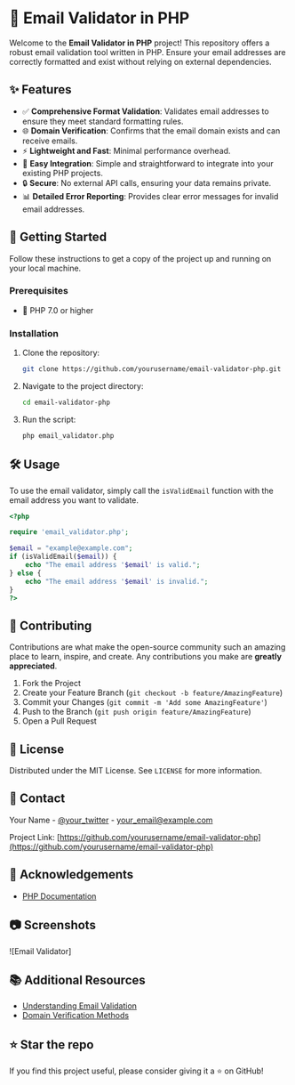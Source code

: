 # 📧 Email Validator in PHP

Welcome to the **Email Validator in PHP** project! This repository offers a robust email validation tool written in PHP. Ensure your email addresses are correctly formatted and exist without relying on external dependencies.

## ✨ Features

- ✅ **Comprehensive Format Validation**: Validates email addresses to ensure they meet standard formatting rules.
- 🌐 **Domain Verification**: Confirms that the email domain exists and can receive emails.
- ⚡ **Lightweight and Fast**: Minimal performance overhead.
- 📜 **Easy Integration**: Simple and straightforward to integrate into your existing PHP projects.
- 🔒 **Secure**: No external API calls, ensuring your data remains private.
- 📊 **Detailed Error Reporting**: Provides clear error messages for invalid email addresses.

## 🚀 Getting Started

Follow these instructions to get a copy of the project up and running on your local machine.

### Prerequisites

- 🐘 PHP 7.0 or higher

### Installation

1. Clone the repository:

   ```sh
   git clone https://github.com/yourusername/email-validator-php.git
   ```

2. Navigate to the project directory:

   ```sh
   cd email-validator-php
   ```

3. Run the script:

   ```sh
   php email_validator.php
   ```

## 🛠 Usage

To use the email validator, simply call the `isValidEmail` function with the email address you want to validate.

```php
<?php

require 'email_validator.php';

$email = "example@example.com";
if (isValidEmail($email)) {
    echo "The email address '$email' is valid.";
} else {
    echo "The email address '$email' is invalid.";
}
?>
```

## 🤝 Contributing

Contributions are what make the open-source community such an amazing place to learn, inspire, and create. Any contributions you make are **greatly appreciated**.

1. Fork the Project
2. Create your Feature Branch (`git checkout -b feature/AmazingFeature`)
3. Commit your Changes (`git commit -m 'Add some AmazingFeature'`)
4. Push to the Branch (`git push origin feature/AmazingFeature`)
5. Open a Pull Request

## 📝 License

Distributed under the MIT License. See `LICENSE` for more information.

## 📧 Contact

Your Name - [@your_twitter](https://twitter.com/your_twitter) - your_email@example.com

Project Link: [https://github.com/yourusername/email-validator-php](https://github.com/yourusername/email-validator-php)

## 🙏 Acknowledgements

- [PHP Documentation](https://www.php.net/docs.php)


## 📷 Screenshots

![Email Validator]

## 📚 Additional Resources

- [Understanding Email Validation](https://www.toolsbuy.org/evalidator)
- [Domain Verification Methods](https://www.example.com/domain-verification-methods)

## ⭐️ Star the repo

If you find this project useful, please consider giving it a ⭐️ on GitHub!
